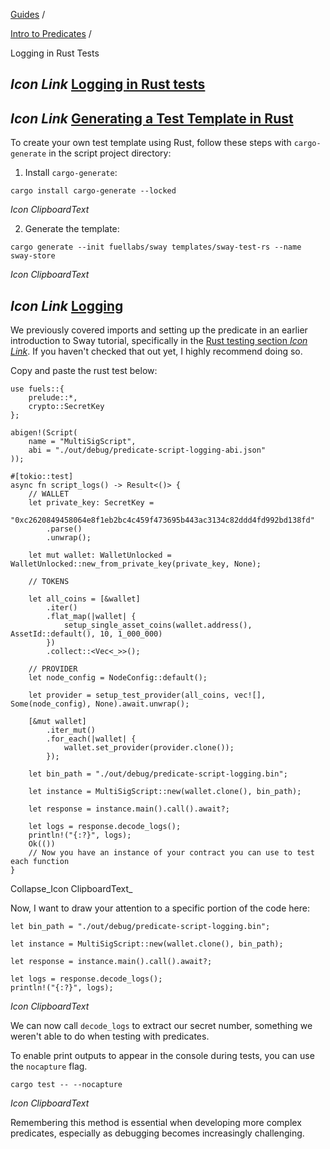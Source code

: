 [Guides](https://docs.fuel.network/guides/) /

[Intro to Predicates](https://docs.fuel.network/guides/intro-to-predicates/) /

Logging in Rust Tests

## _Icon Link_ [Logging in Rust tests](https://docs.fuel.network/guides/intro-to-predicates/debugging-with-scripts-rust/\#logging-in-rust-tests)

## _Icon Link_ [Generating a Test Template in Rust](https://docs.fuel.network/guides/intro-to-predicates/debugging-with-scripts-rust/\#generating-a-test-template-in-rust)

To create your own test template using Rust, follow these steps with `cargo-generate` in the script project directory:

1. Install `cargo-generate`:

```fuel_Box fuel_Box-idXKMmm-css
cargo install cargo-generate --locked
```

_Icon ClipboardText_

2. Generate the template:

```fuel_Box fuel_Box-idXKMmm-css
cargo generate --init fuellabs/sway templates/sway-test-rs --name sway-store
```

_Icon ClipboardText_

## _Icon Link_ [Logging](https://docs.fuel.network/guides/intro-to-predicates/debugging-with-scripts-rust/\#logging)

We previously covered imports and setting up the predicate in an earlier introduction to Sway tutorial, specifically in the [Rust testing section _Icon Link_](https://docs.fuel.network/guides/intro-to-sway/rust-sdk/). If you haven't checked that out yet, I highly recommend doing so.

Copy and paste the rust test below:

```fuel_Box fuel_Box-idXKMmm-css
use fuels::{
    prelude::*,
    crypto::SecretKey
};

abigen!(Script(
    name = "MultiSigScript",
    abi = "./out/debug/predicate-script-logging-abi.json"
));

#[tokio::test]
async fn script_logs() -> Result<()> {
    // WALLET
    let private_key: SecretKey =
    "0xc2620849458064e8f1eb2bc4c459f473695b443ac3134c82ddd4fd992bd138fd"
        .parse()
        .unwrap();

    let mut wallet: WalletUnlocked = WalletUnlocked::new_from_private_key(private_key, None);

    // TOKENS

    let all_coins = [&wallet]
        .iter()
        .flat_map(|wallet| {
            setup_single_asset_coins(wallet.address(), AssetId::default(), 10, 1_000_000)
        })
        .collect::<Vec<_>>();

    // PROVIDER
    let node_config = NodeConfig::default();

    let provider = setup_test_provider(all_coins, vec![], Some(node_config), None).await.unwrap();

    [&mut wallet]
        .iter_mut()
        .for_each(|wallet| {
            wallet.set_provider(provider.clone());
        });

    let bin_path = "./out/debug/predicate-script-logging.bin";

    let instance = MultiSigScript::new(wallet.clone(), bin_path);

    let response = instance.main().call().await?;

    let logs = response.decode_logs();
    println!("{:?}", logs);
    Ok(())
    // Now you have an instance of your contract you can use to test each function
}
```

Collapse_Icon ClipboardText_

Now, I want to draw your attention to a specific portion of the code here:

```fuel_Box fuel_Box-idXKMmm-css
let bin_path = "./out/debug/predicate-script-logging.bin";

let instance = MultiSigScript::new(wallet.clone(), bin_path);

let response = instance.main().call().await?;

let logs = response.decode_logs();
println!("{:?}", logs);
```

_Icon ClipboardText_

We can now call `decode_logs` to extract our secret number, something we weren't able to do when testing with predicates.

To enable print outputs to appear in the console during tests, you can use the `nocapture` flag.

```fuel_Box fuel_Box-idXKMmm-css
cargo test -- --nocapture
```

_Icon ClipboardText_

Remembering this method is essential when developing more complex predicates, especially as debugging becomes increasingly challenging.